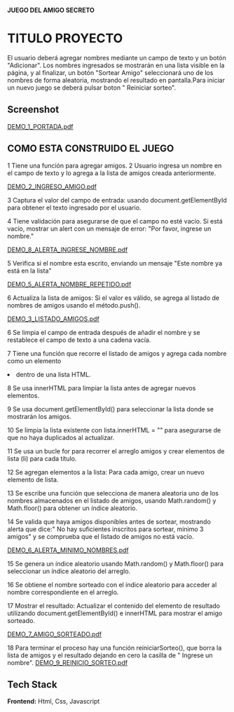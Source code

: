 **JUEGO DEL AMIGO SECRETO**

# **TITULO PROYECTO**

El usuario deberá agregar nombres mediante un campo de texto y un botón "Adicionar". Los nombres ingresados se mostrarán en una lista visible en la página, y al finalizar, un botón "Sortear Amigo" seleccionará uno de los nombres de forma aleatoria, mostrando el resultado en pantalla.Para iniciar un nuevo juego se deberá pulsar boton " Reiniciar sorteo".
## Screenshot
[DEMO_1_PORTADA.pdf](https://github.com/user-attachments/files/19254096/DEMO_1_PORTADA.pdf)


## **COMO ESTA CONSTRUIDO EL JUEGO**

1 Tiene una función para agregar amigos.
2 Usuario ingresa un nombre en el campo de texto y lo agrega a la lista de amigos creada anteriormente.

[DEMO_2_INGRESO_AMIGO.pdf](https://github.com/user-attachments/files/19254101/DEMO_2_INGRESO_AMIGO.pdf)

3 Captura el valor del campo de entrada: usando document.getElementById para obtener el texto ingresado por el usuario.

4 Tiene validación para asegurarse de que el campo no esté vacío. Si está vacío, mostrar un alert con un mensaje de error: "Por favor, ingrese un nombre."

[DEMO_8_ALERTA_INGRESE_NOMBRE.pdf](https://github.com/user-attachments/files/19254159/DEMO_8_ALERTA_INGRESE_NOMBRE.pdf)

5 Verifica si el nombre esta escrito, enviando un mensaje "Este nombre ya está en la lista"

[DEMO_5_ALERTA_NOMBRE_REPETIDO.pdf](https://github.com/user-attachments/files/19254163/DEMO_5_ALERTA_NOMBRE_REPETIDO.pdf)

6 Actualiza la lista de amigos: Si el valor es válido, se agrega al listado de nombres de amigos usando el método.push().

[DEMO_3_LISTADO_AMIGOS.pdf](https://github.com/user-attachments/files/19254165/DEMO_3_LISTADO_AMIGOS.pdf)


6 Se limpia el campo de entrada después de añadir el nombre y se restablece el campo de texto a una cadena vacía.

7 Tiene una función que recorre el listado de amigos y agrega cada nombre como un elemento <li> dentro de una lista HTML.

 8 Se usa innerHTML para limpiar la lista antes de agregar nuevos elementos.

9 Se usa document.getElementById() para seleccionar la lista donde se mostrarán los amigos.

10 Se limpia la lista existente con lista.innerHTML = "" para asegurarse de que no haya duplicados al actualizar.

11 Se usa un bucle for para recorrer el arreglo amigos y crear elementos de lista (li) para cada título.

12 Se agregan elementos a la lista: Para cada amigo, crear un nuevo elemento de lista.

13 Se escribe una función que selecciona de manera aleatoria uno de los nombres almacenados en el listado de amigos, usando Math.random() y Math.floor() para obtener un índice aleatorio.

14 Se valida que haya amigos disponibles antes de sortear, mostrando alerta que dice:" No hay suficientes inscritos para sortear, minimo 3 amigos" y se comprueba que el listado de amigos no está vacío.

[DEMO_6_ALERTA_MINIMO_NOMBRES.pdf](https://github.com/user-attachments/files/19254169/DEMO_6_ALERTA_MINIMO_NOMBRES.pdf)

15 Se genera un índice aleatorio usando Math.random() y Math.floor() para seleccionar un índice aleatorio del arreglo.

16 Se obtiene el nombre sorteado con el índice aleatorio para acceder al nombre correspondiente en el arreglo.

17 Mostrar el resultado: Actualizar el contenido del elemento de resultado utilizando document.getElementById()  e innerHTML para mostrar el amigo sorteado.

[DEMO_7_AMIGO_SORTEADO.pdf](https://github.com/user-attachments/files/19254176/DEMO_7_AMIGO_SORTEADO.pdf)

18 Para terminar el proceso hay una función reiniciarSorteo(), que borra la lista de amigos y el resultado dejando en cero la casilla de " Ingrese un nombre".
[DEMO_9_REINICIO_SORTEO.pdf](https://github.com/user-attachments/files/19254273/DEMO_9_REINICIO_SORTEO.pdf)

## **Tech Stack**

**Frontend:** Html, Css, Javascript



